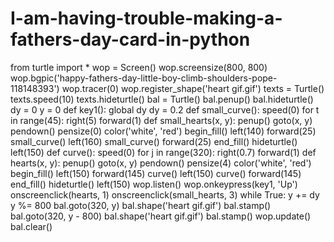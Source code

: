 # I-am-having-trouble-making-a-fathers-day-card-in-python
 from turtle import *  wop = Screen() wop.screensize(800, 800) wop.bgpic('happy-fathers-day-little-boy-climb-shoulders-pope-118148393')  wop.tracer(0) wop.register_shape('heart gif.gif')   texts = Turtle() texts.speed(10) texts.hideturtle()   bal = Turtle() bal.penup() bal.hideturtle()  dy = 0 y = 0  def key1():     global dy     dy = 0.2   def small_curve():     speed(0)     for t in range(45):         right(5)         forward(1)  def small_hearts(x, y):     penup()     goto(x, y)     pendown()     pensize(0)     color('white', 'red')     begin_fill()     left(140)     forward(25)     small_curve()      left(160)     small_curve()     forward(25)     end_fill()     hideturtle()     left(150)  def curve():     speed(0)     for j in range(320):         right(0.7)         forward(1)  def hearts(x, y):     penup()     goto(x, y)     pendown()     pensize(4)     color('white', 'red')     begin_fill()     left(150)     forward(145)     curve()      left(150)     curve()     forward(145)     end_fill()     hideturtle()     left(150)  wop.listen() wop.onkeypress(key1, 'Up')  onscreenclick(hearts, 1) onscreenclick(small_hearts, 3)  while True:     y += dy     y %= 800      bal.goto(320, y)     bal.shape('heart gif.gif')     bal.stamp()      bal.goto(320, y - 800)     bal.shape('heart gif.gif')     bal.stamp()      wop.update()     bal.clear()
